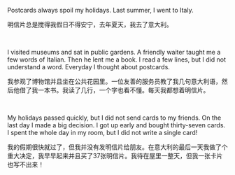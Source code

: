 Postcards always spoil my holidays. Last summer, I went to Italy.

明信片总是搅得我假日不得安宁，去年夏天，我去了意大利。

        



I visited museums and sat in public gardens. A friendly waiter taught me a few words of Italian. Then he lent me a book. I read a few lines, but I did not understand a word. Everyday I thought about postcards.

我参观了博物馆并且坐在公共花园里。一位友善的服务员教了我几句意大利语，然后他借了我一本书。我读了几行，一个字也看不懂。每天我都想着明信片。 

        



My holidays passed quickly, but I did not send cards to my friends. On the last day I made a big decision. I got up early and bought thirty-seven cards. I spent the whole day in my room, but I did not write a single card!

我的假期很快就过了，但我并没有发明信片给朋友。在意大利的最后一天我做了个重大决定，我早早起来并且买了37张明信片。我待在屋里一整天，但我一张卡片也写不出来！

